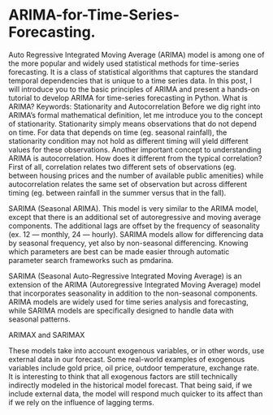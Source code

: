# ARIMA-for-Time-Series-Forecasting. 
Auto Regressive Integrated Moving Average (ARIMA) model is among one of the more popular and widely used statistical methods for time-series forecasting. It is a class of statistical algorithms that captures the standard temporal dependencies that is unique to a time series data. In this post, I will introduce you to the basic principles of ARIMA and present a hands-on tutorial to develop ARIMA for time-series forecasting in Python.
What is ARIMA?
Keywords: Stationarity and Autocorrelation
Before we dig right into ARIMA’s formal mathematical definition, let me introduce you to the concept of stationarity. Stationarity simply means observations that do not depend on time. For data that depends on time (eg. seasonal rainfall), the stationarity condition may not hold as different timing will yield different values for these observations.
Another important concept to understanding ARIMA is autocorrelation. How does it different from the typical correlation? First of all, correlation relates two different sets of observations (eg. between housing prices and the number of available public amenities) while autocorrelation relates the same set of observation but across different timing (eg. between rainfall in the summer versus that in the fall).

SARIMA (Seasonal ARIMA). This model is very similar to the ARIMA model, except that there is an additional set of autoregressive and moving average components. The additional lags are offset by the frequency of seasonality (ex. 12 — monthly, 24 — hourly).
SARIMA models allow for differencing data by seasonal frequency, yet also by non-seasonal differencing. Knowing which parameters are best can be made easier through automatic parameter search frameworks such as pmdarina.

SARIMA (Seasonal Auto-Regressive Integrated Moving Average) is an extension of the ARIMA (Autoregressive Integrated Moving Average) model that incorporates seasonality in addition to the non-seasonal components. ARIMA models are widely used for time series analysis and forecasting, while SARIMA models are specifically designed to handle data with seasonal patterns.
 
ARIMAX and SARIMAX

These models take into account exogenous variables, or in other words, use external data in our forecast. Some real-world examples of exogenous variables include gold price, oil price, outdoor temperature, exchange rate.
It is interesting to think that all exogenous factors are still technically indirectly modeled in the historical model forecast. That being said, if we include external data, the model will respond much quicker to its affect than if we rely on the influence of lagging terms.


 

